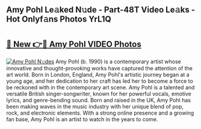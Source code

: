 ## Amy Pohl Le𝚊ked N𝚞de - Part-48T Video Le𝚊ks - Hot Onlyf𝚊ns Photos YrL1Q

# <h2><a href="http://ab27665.deff.icu/?id=Amy+Pohl">🔗 New 👉🔴 Amy Pohl VIDEO Photos</a></h2>

[![Amy Pohl N𝚞des](https://i.imgur.com/rIISA9y.gif)](http://ab27665.deff.icu/?id=Amy+Pohl)
Amy Pohl (b. 1990) is a contemporary artist whose innovative and thought-provoking works have captured the attention of the art world. Born in London, England, Amy Pohl's artistic journey began at a young age, and her dedication to her craft has led her to become a force to be reckoned with in the contemporary art scene. Amy Pohl is a talented and versatile British singer-songwriter, known for her powerful vocals, emotive lyrics, and genre-bending sound. Born and raised in the UK, Amy Pohl has been making waves in the music industry with her unique blend of pop, rock, and electronic elements. With a strong online presence and a growing fan base, Amy Pohl is an artist to watch in the years to come.
